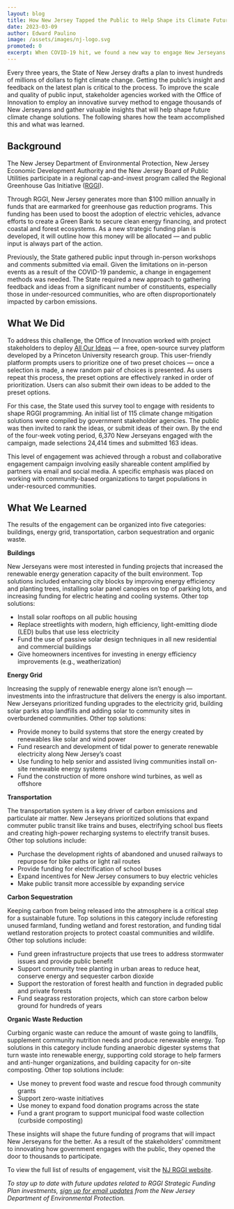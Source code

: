 ```yaml
---
layout: blog
title: How New Jersey Tapped the Public to Help Shape its Climate Future
date: 2023-03-09
author: Edward Paulino
image: /assets/images/nj-logo.svg
promoted: 0
excerpt: When COVID-19 hit, we found a new way to engage New Jerseyans and bring out their best ideas for how to invest millions of dollars in reducing greenhouse gases.
---
```


Every three years, the State of New Jersey drafts a plan to invest hundreds of millions of dollars to fight climate change. Getting the public’s insight and feedback on the latest plan is critical to the process. To improve the scale and quality of public input, stakeholder agencies worked with the Office of Innovation to employ an innovative survey method to engage thousands of New Jerseyans and gather valuable insights that will help shape future climate change solutions. The following shares how the team accomplished this and what was learned.

## **Background**

The New Jersey Department of Environmental Protection, New Jersey Economic Development Authority and the New Jersey Board of Public Utilities participate in a regional cap-and-invest program called the Regional Greenhouse Gas Initiative ([RGGI](https://www.rggi.org/)).

Through RGGI, New Jersey generates more than $100 million annually in funds that are earmarked for greenhouse gas reduction programs. This funding has been used to boost the adoption of electric vehicles, advance efforts to create a Green Bank to secure clean energy financing, and protect coastal and forest ecosystems. As a new strategic funding plan is developed, it will outline how this money will be allocated — and public input is always part of the action.

Previously, the State gathered public input through in-person workshops and comments submitted via email. Given the limitations on in-person events as a result of the COVID-19 pandemic, a change in engagement methods was needed. The State required a new approach to gathering feedback and ideas from a significant number of constituents, especially those in under-resourced communities, who are often disproportionately impacted by carbon emissions.

## **What We Did**

To address this challenge, the Office of Innovation worked with project stakeholders to deploy [All Our Ideas](https://www.allourideas.org/) — a free, open-source survey platform developed by a Princeton University research group. This user-friendly platform prompts users to prioritize one of two preset choices — once a selection is made, a new random pair of choices is presented. As users repeat this process, the preset options are effectively ranked in order of prioritization. Users can also submit their own ideas to be added to the preset options.

For this case, the State used this survey tool to engage with residents to shape RGGI programming. An initial list of 115 climate change mitigation solutions were compiled by government stakeholder agencies. The public was then invited to rank the ideas, or submit ideas of their own. By the end of the four-week voting period, 6,370 New Jerseyans engaged with the campaign, made selections 24,414 times and submitted 163 ideas.

This level of engagement was achieved through a robust and collaborative engagement campaign involving easily shareable content amplified by partners via email and social media. A specific emphasis was placed on working with community-based organizations to target populations in under-resourced communities.

## **What We Learned**

The results of the engagement can be organized into five categories: buildings, energy grid, transportation, carbon sequestration and organic waste.

**Buildings**

New Jerseyans were most interested in funding projects that increased the renewable energy generation capacity of the built environment. Top solutions included enhancing city blocks by improving energy efficiency and planting trees, installing solar panel canopies on top of parking lots, and increasing funding for electric heating and cooling systems. Other top solutions:

- Install solar rooftops on all public housing
- Replace streetlights with modern, high efficiency, light-emitting diode (LED) bulbs that use less electricity
- Fund the use of passive solar design techniques in all new residential and commercial buildings
- Give homeowners incentives for investing in energy efficiency improvements (e.g., weatherization)

**Energy Grid**

Increasing the supply of renewable energy alone isn’t enough — investments into the infrastructure that delivers the energy is also important. New Jerseyans prioritized funding upgrades to the electricity grid, building solar parks atop landfills and adding solar to community sites in overburdened communities. Other top solutions:

- Provide money to build systems that store the energy created by renewables like solar and wind power
- Fund research and development of tidal power to generate renewable electricity along New Jersey’s coast
- Use funding to help senior and assisted living communities install on-site renewable energy systems
- Fund the construction of more onshore wind turbines, as well as offshore

**Transportation**

The transportation system is a key driver of carbon emissions and particulate air matter. New Jerseyans prioritized solutions that expand commuter public transit like trains and buses, electrifying school bus fleets and creating high-power recharging systems to electrify transit buses. Other top solutions include:

- Purchase the development rights of abandoned and unused railways to repurpose for bike paths or light rail routes
- Provide funding for electrification of school buses
- Expand incentives for New Jersey consumers to buy electric vehicles
- Make public transit more accessible by expanding service

**Carbon Sequestration**

Keeping carbon from being released into the atmosphere is a critical step for a sustainable future. Top solutions in this category include reforesting unused farmland, funding wetland and forest restoration, and funding tidal wetland restoration projects to protect coastal communities and wildlife. Other top solutions include:

- Fund green infrastructure projects that use trees to address stormwater issues and provide public benefit
- Support community tree planting in urban areas to reduce heat, conserve energy and sequester carbon dioxide
- Support the restoration of forest health and function in degraded public and private forests
- Fund seagrass restoration projects, which can store carbon below ground for hundreds of years

**Organic Waste Reduction**

Curbing organic waste can reduce the amount of waste going to landfills, supplement community nutrition needs and produce renewable energy. Top solutions in this category include funding anaerobic digester systems that turn waste into renewable energy, supporting cold storage to help farmers and anti-hunger organizations, and building capacity for on-site composting. Other top solutions include:

- Use money to prevent food waste and rescue food through community grants
- Support zero-waste initiatives
- Use money to expand food donation programs across the state
- Fund a grant program to support municipal food waste collection (curbside composting)

These insights will shape the future funding of programs that will impact New Jerseyans for the better. As a result of the stakeholders’ commitment to innovating how government engages with the public, they opened the door to thousands to participate.

To view the full list of results of engagement, visit the [NJ RGGI website](https://www.nj.gov/rggi/docs/rggi-aoi-results.pdf).

_To stay up to date with future updates related to RGGI Strategic Funding Plan investments, [sign up for email updates](https://www.nj.gov/rggi/index.html#signup) from the New Jersey Department of Environmental Protection._
